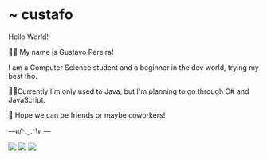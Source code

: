 # ~ custafo

Hello World!

:technologist: My name is Gustavo Pereira!

I am a Computer Science student and a beginner in the dev world, trying my best tho.

:hammer::memo:Currently I'm only used to Java, but I'm planning to go through C# and JavaScript.


:seedling: Hope we can be friends or maybe coworkers! 

 —ฅ/ᐠ. ̫ .ᐟ\ฅ —
 
 

<a href = "mailto:gustavopereiraplo2@gmail.com"><img src="https://img.shields.io/badge/-Gmail-%23333?style=for-the-badge&logo=gmail&logoColor=white" target="_blank"></a>
<a href = "https://www.linkedin.com/in/gustavo-pereira-oliveira-lima-29325820b/"><img src="https://img.shields.io/badge/-Linkedin-%23333?style=for-the-badge&logo=linkedin&logoColor=blue" target="_blank"></a>
<a href = "instagram.com/custafo"><img src="https://img.shields.io/badge/-Instagram-%23333?style=for-the-badge&logo=instagram&logoColor=pink" target="_blank"></a>
